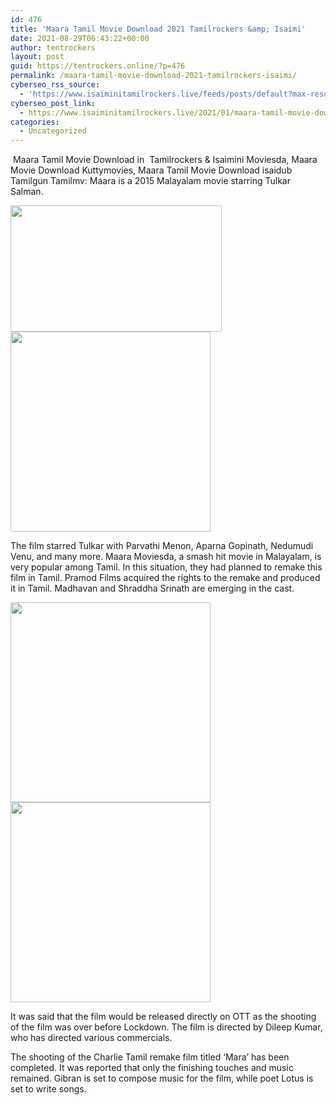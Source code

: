 ```yaml
---
id: 476
title: 'Maara Tamil Movie Download 2021 Tamilrockers &amp; Isaimi'
date: 2021-08-29T06:43:22+00:00
author: tentrockers
layout: post
guid: https://tentrockers.online/?p=476
permalink: /maara-tamil-movie-download-2021-tamilrockers-isaimi/
cyberseo_rss_source:
  - 'https://www.isaiminitamilrockers.live/feeds/posts/default?max-results=150&start-index=151'
cyberseo_post_link:
  - https://www.isaiminitamilrockers.live/2021/01/maara-tamil-movie-download-2021.html
categories:
  - Uncategorized
---
```

<meta content="&nbsp;Maara Tamil Movie Download in&nbsp; Tamilrockers & Isaimini Moviesda, Maara Movie Download Kuttymovies, Maara Tamil Movie Download isaidub T..." name="twitter:description" />

  


<center>
</center>

&nbsp;Maara Tamil Movie Download in&nbsp; Tamilrockers & Isaimini Moviesda, Maara Movie Download Kuttymovies, Maara Tamil Movie Download isaidub Tamilgun Tamilmv: Maara is a 2015 Malayalam movie starring Tulkar Salman.<ins data-width="0" data-height="0" class="a5d9b5490a4" data-domain="//aaaaaco.com" data-affquery="/f5ff9bfd5d/5d9b5490a4/?placementName=default"></ins>

<div class="separator">
  <a href="https://1.bp.blogspot.com/-f4pO9tVO60g/X_fM_uRU0hI/AAAAAAAAAMI/sw_cU2KwZ6sWtCfGbIHvqO0ZDqDZ8Na-gCLcBGAsYHQ/s904/Capture.png" imageanchor="1"><img loading="lazy" border="0" data-original-height="571" data-original-width="904" height="202" src="https://1.bp.blogspot.com/-f4pO9tVO60g/X_fM_uRU0hI/AAAAAAAAAMI/sw_cU2KwZ6sWtCfGbIHvqO0ZDqDZ8Na-gCLcBGAsYHQ/w338-h202/Capture.png" width="338" /></a>
</div>



<div class="separator">
  <a href="https://aaaaaco.com/b7e8e06d99/5cfee511d9/?placementName=default" imageanchor="1" target="_blank" rel="noopener"><img border="0" data-original-height="166" data-original-width="800" src="https://1.bp.blogspot.com/-Qtalk-3mUeA/X_fNyferBPI/AAAAAAAAAMc/ETLvpKLjlbM7VcEf6YX3KlKXFgh5hVA4QCLcBGAsYHQ/s320/unnamed.gif" width="320" /></a>
</div>

<ins data-width="0" data-height="0" class="a5d9b5490a4" data-domain="//aaaaaco.com" data-affquery="/f5ff9bfd5d/5d9b5490a4/?placementName=default"></ins>

The film starred Tulkar with Parvathi Menon, Aparna Gopinath, Nedumudi Venu, and many more. Maara Moviesda, a smash hit movie in Malayalam, is very popular among Tamil. In this situation, they had planned to remake this film in Tamil. Pramod Films acquired the rights to the remake and produced it in Tamil. Madhavan and Shraddha Srinath are emerging in the cast.<ins data-width="0" data-height="0" class="a5d9b5490a4" data-domain="//aaaaaco.com" data-affquery="/f5ff9bfd5d/5d9b5490a4/?placementName=default"></ins>

<div class="separator">
  <a href="https://1.bp.blogspot.com/-SNmrYYOcf20/X_fNZPKiZsI/AAAAAAAAAMQ/ZBmzBvhmQXIoRrk83eKwd6ugUaeJsybMQCLcBGAsYHQ/s640/66322e72bce0725a13e8b4804fe86515.jpg" imageanchor="1"><img border="0" data-original-height="360" data-original-width="640" src="https://1.bp.blogspot.com/-SNmrYYOcf20/X_fNZPKiZsI/AAAAAAAAAMQ/ZBmzBvhmQXIoRrk83eKwd6ugUaeJsybMQCLcBGAsYHQ/s320/66322e72bce0725a13e8b4804fe86515.jpg" width="320" /></a>
</div>

<div class="separator">
  <a href="https://aaaaaco.com/b7e8e06d99/5cfee511d9/?placementName=default" imageanchor="1" target="_blank" rel="noopener"><img border="0" data-original-height="166" data-original-width="800" src="https://1.bp.blogspot.com/-kKcXIHoKmuQ/X_fNsH1DyPI/AAAAAAAAAMY/FshpUvR7OIYgJJSsG9jp9S8RkmxhBS-1gCLcBGAsYHQ/s320/unnamed.gif" width="320" /></a>
</div>

It was said that the film would be released directly on OTT as the shooting of the film was over before Lockdown. The film is directed by Dileep Kumar, who has directed various commercials.

<ins data-width="0" data-height="0" class="a5d9b5490a4" data-domain="//aaaaaco.com" data-affquery="/f5ff9bfd5d/5d9b5490a4/?placementName=default"></ins>

The shooting of the Charlie Tamil remake film titled ‘Mara’ has been completed. It was reported that only the finishing touches and music remained. Gibran is set to compose music for the film, while poet Lotus is set to write songs.<ins data-width="0" data-height="0" class="a5d9b5490a4" data-domain="//aaaaaco.com" data-affquery="/f5ff9bfd5d/5d9b5490a4/?placementName=default"></ins>

<center>
</center>